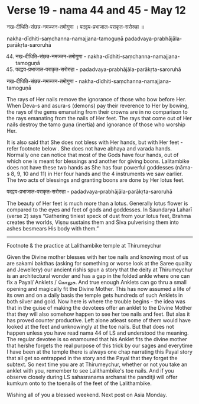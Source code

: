# Verse 19 - nama 44 and 45 - May 12

नख-दीधिति-संछन्न-नमज्जन-तमोगुणा ।
पदद्वय-प्रभाजाल-पराकृत-सरोरुहा ॥

nakha-dīdhiti-saṃchanna-namajjana-tamoguṇā 
padadvaya-prabhājāla-parākṛta-saroruhā 

44. नख-दीधिति-संछन्न-नमज्जन-तमोगुणा  - nakha-dīdhiti-saṃchanna-namajjana-tamoguṇā 
45. पदद्वय-प्रभाजाल-पराकृत-सरोरुहा - padadvaya-prabhājāla-parākṛta-saroruhā 

नख-दीधिति-संछन्न-नमज्जन-तमोगुणा  - nakha-dīdhiti-saṃchanna-namajjana-tamoguṇā

The rays of Her nails remove the ignorance of those who bow before Her. When Deva-s and asura-s (demons) pay their reverence to Her by bowing, the rays of the gems emanating from their crowns are in no comparison to the rays emanating from the nails of Her feet. The rays that come out of Her nails destroy the tamo guṇa (inertia) and ignorance of those who worship Her.

It is also said that She does not bless with Her hands, but with Her feet - refer footnote below . She does not have abhaya and varada hands. Normally one can notice that most of the Gods have four hands, out of which one is meant for blessings and another for giving boons. Lalitambike does not have these two hands as She has four powerful goddesses (nāma-s 8, 9, 10 and 11) in Her four hands and the 4 instruments we saw earlier. The two acts of blessings and granting boons are done by Her lotus feet.

पदद्वय-प्रभाजाल-पराकृत-सरोरुहा - padadvaya-prabhājāla-parākṛta-saroruhā

The beauty of Her feet is much more than a lotus. Generally lotus flower is compared to the eyes and feet of gods and goddesses. In Saundarya Laharī (verse 2) says “Gathering tiniest speck of dust from your lotus feet, Brahma creates the worlds, Viṣṇu sustains them and Śiva pulverising them into ashes besmears His body with them.”

------

Footnote & the practice at Lalithambike temple at Thirumeychur

Given the Divine mother blesses with her toe nails and knowing most of us are sakami bakthas (asking for something or worse look at the Saree quality and Jewellery) our ancient rishis spun a story that the deity at Thirumeychur is an architectural wonder and has a gap in  the folded ankle where one can fix a Payal/ Anklets / கொலுசு. And true enough Anklets can go thru a small opening and magically fit the Divine Mother.  This has now assumed a life of its own and on a daily basis the temple gets hundreds of such Anklets in both silver and gold.   Now here is where the trouble begins - the idea was that in the guise of making the devotees offer an anklet to the Divine Mother that they will also somehow happen to see her toe nails and feet. But alas it has proved counter productive. Left alone atleast some of them would have looked at the feet and unknowingly at the toe nails. But that does not happen unless you have read nama 44 of LS and understood the meaning. The regular devotee is so enamoured that his Anklet fits the divine mother that he/she forgets the real purpose of this trick by our sages and everytime I have been at the temple there is always one chap narrating this Payal story that all get so entrapped in the story and the Payal that they forget the subtext. So next time you are at Thirumeychur, whether or not you take an anklet with you, remember to see Lalithambike's toe nails.  And if you observe closely during LS sahasranama archanai the panditji will offer kumkum onto to the toenails of the feet of the Lalithambike. 

Wishing all of you a blessed weekend. Next post on Asia Monday.
